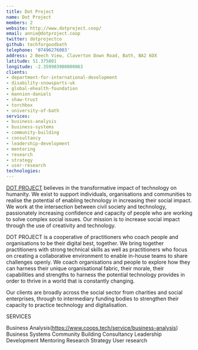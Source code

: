 ```yaml
---
title: Dot Project
name: Dot Project
members: 2
website: http://www.dotproject.coop/
email: annie@dotproject.coop
twitter: dotprojectco
github: techforgoodbath
telephone: '07496276003'
address: 2 Beech View, Claverton Down Road, Bath, BA2 6DX
latitude: 51.375801
longitude: -2.359903900000063
clients: 
- department-for-international-development
- disability-snowsports-uk
- global-ehealth-foundation
- mannion-daniels
- shaw-trust
- torchbox
- university-of-bath
services: 
- business-analysis
- business-systems
- community-building
- consultancy
- leadership-development
- mentoring
- research
- strategy
- user-research
technologies: 
---
```


[DOT PROJECT](http://www.dotproject.coop/) believes in the transformative impact of technology on humanity. We exist to support individuals, organisations and communities to realise the potential of enabling technology in increasing their social impact. We work at the intersection between civil society and technology, passionately increasing confidence and capacity of people who are working to solve complex social issues. Our mission is to increase social impact through the use of creativity and technology.

DOT PROJECT is a cooperative of practitioners who coach people and organisations to be their digital best, together.  We bring together practitioners with strong technical skills as well as practitioners who focus on creating a collaborative environment to enable in-house teams to share challenges openly. We coach organisations and people to explore how they can harness their unique organisational fabric, their morale, their capabilities and strengths to harness the potential technology provides in order to thrive in a world that is constantly changing.

Our clients are broadly across the social sector from charities and social enterprises, through to intermediary funding bodies to strengthen their capacity to practice technology and digitalisation.

SERVICES

Business Analysis(https://www.coops.tech/service/business-analysis)
Business Systems
Community Building
Consultancy
Leadership Development
Mentoring
Research
Strategy
User research

